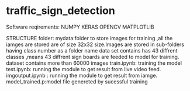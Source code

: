 # traffic_sign_detection
 Software reqirements:
 NUMPY
 KERAS
 OPENCV
 MATPLOTLIB
 
 STRUCTURE 
 folder:
 mydata:folder to store images for training ,all the iamges are stored are of size 32x32 size.Images are stored in sub-folders having class number as a folder name
 data set contains has 43 diffrent classes ,means 43 diffrent sign boards are feeded to model for training.
 dataset contains more than 60000 images
 train.ipynb: training the model 
 test.ipynb: running the module to get result from live video feed.
 imgoutput.ipynb :  running the module to get result from iamge.
 model_trained.p:model file genereted by sucessful training
 
